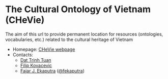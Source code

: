The Cultural Ontology of Vietnam (CHeVie)
===

The aim of this url to provide permanent location for resources (ontologies, vocabularies, etc.) related to the cultural heritage of Vietnam

* Homepage: [CHeVie webpage](https://chevie.vn/)
* Contacts: 
    * [Dat Trinh Tuan](mailto:dattt@soict.hust.edu.vn)
    * [Filip Kovacevic](mailto:filip.kovacevic@tuwien.ac.at)
    * [Fajar J. Ekaputra](mailto:fajar.ekaputra@wu.ac.at) ([@fekaputra](https://github.com/fekaputra))
